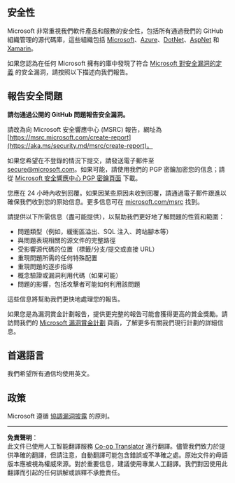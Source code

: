 <!--
CO_OP_TRANSLATOR_METADATA:
{
  "original_hash": "6219479cf6fbf12caea739ca4564ca3f",
  "translation_date": "2025-10-21T23:43:19+00:00",
  "source_file": "SECURITY.md",
  "language_code": "hk"
}
-->
## 安全性

Microsoft 非常重視我們軟件產品和服務的安全性，包括所有通過我們的 GitHub 組織管理的源代碼庫，這些組織包括 [Microsoft](https://github.com/Microsoft)、[Azure](https://github.com/Azure)、[DotNet](https://github.com/dotnet)、[AspNet](https://github.com/aspnet) 和 [Xamarin](https://github.com/xamarin)。

如果您認為在任何 Microsoft 擁有的庫中發現了符合 [Microsoft 對安全漏洞的定義](https://aka.ms/security.md/definition) 的安全漏洞，請按照以下描述向我們報告。

## 報告安全問題

**請勿通過公開的 GitHub 問題報告安全漏洞。**

請改為向 Microsoft 安全響應中心 (MSRC) 報告，網址為 [https://msrc.microsoft.com/create-report](https://aka.ms/security.md/msrc/create-report)。

如果您希望在不登錄的情況下提交，請發送電子郵件至 [secure@microsoft.com](mailto:secure@microsoft.com)。如果可能，請使用我們的 PGP 密鑰加密您的信息；請從 [Microsoft 安全響應中心 PGP 密鑰頁面](https://aka.ms/security.md/msrc/pgp) 下載。

您應在 24 小時內收到回覆。如果因某些原因未收到回覆，請通過電子郵件跟進以確保我們收到您的原始信息。更多信息可在 [microsoft.com/msrc](https://www.microsoft.com/msrc) 找到。

請提供以下所需信息（盡可能提供），以幫助我們更好地了解問題的性質和範圍：

* 問題類型（例如，緩衝區溢出、SQL 注入、跨站腳本等）
* 與問題表現相關的源文件的完整路徑
* 受影響源代碼的位置（標籤/分支/提交或直接 URL）
* 重現問題所需的任何特殊配置
* 重現問題的逐步指導
* 概念驗證或漏洞利用代碼（如果可能）
* 問題的影響，包括攻擊者可能如何利用該問題

這些信息將幫助我們更快地處理您的報告。

如果您是為漏洞賞金計劃報告，提供更完整的報告可能會獲得更高的賞金獎勵。請訪問我們的 [Microsoft 漏洞賞金計劃](https://aka.ms/security.md/msrc/bounty) 頁面，了解更多有關我們現行計劃的詳細信息。

## 首選語言

我們希望所有通信均使用英文。

## 政策

Microsoft 遵循 [協調漏洞披露](https://aka.ms/security.md/cvd) 的原則。

---

**免責聲明**：  
此文件已使用人工智能翻譯服務 [Co-op Translator](https://github.com/Azure/co-op-translator) 進行翻譯。儘管我們致力於提供準確的翻譯，但請注意，自動翻譯可能包含錯誤或不準確之處。原始文件的母語版本應被視為權威來源。對於重要信息，建議使用專業人工翻譯。我們對因使用此翻譯而引起的任何誤解或誤釋不承擔責任。